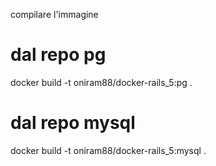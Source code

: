 compilare l'immagine

# dal repo pg
docker build -t oniram88/docker-rails_5:pg .
# dal repo mysql
docker build -t oniram88/docker-rails_5:mysql .